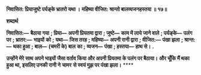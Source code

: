 **निवासित: प्रियाजुष्टे पर्यङ्के भ्रातरो यथा ।** **महिष्या वीजित: श्रान्तो बालव्यजनहस्तया ॥ १७॥** 

**शब्दार्थ** 

**निवासित:—** **बैठाया गया** **; प्रिया—** **अपनी प्रियतमा द्वारा** **; जुष्टे—** **काम में लाये जाने वाले** **; पर्यङ्के—** **पलंग पर** **; भ्रातर:—** **भाइयों** **को** **; यथा—** **जिस तरह** **; महिष्या—** **अपनी रानी द्वारा** **; वीजित:—** **पंखा झला** **; श्रान्त:—** **थका हुआ** **; बाल—** **(चमरी के) बाल** **का** **; व्यजन—** **पंखा** **; हस्तया—** **हाथ से।** **.** 

**उन्होंने मेरे साथ अपने भाइयों जैसा वर्ताव किया और अपनी प्रियतमा के पलंग पर बैठाया।** **और चूँकि मैं थका हुआ था, इसलिए उनकी रानी ने** **चामर** **से स्वयं मुझ पर पंखा झला।** **** 